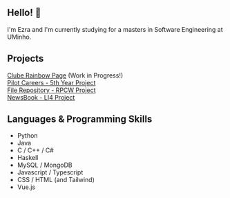 ## Hello! 👋

I'm Ezra and I'm currently studying for a masters in Software Engineering at UMinho. <br/>

## Projects

[Clube Rainbow Page](https://cluberainbow.github.io/) (Work in Progress!) <br/>
[Pilot Careers - 5th Year Project](https://gitlab.com/pei7/frontendpei) <br/>
[File Repository - RPCW Project](https://github.com/haz145/RPCW2022/tree/main/Projeto) <br/>
[NewsBook - LI4 Project](https://github.com/chelesgaroth/NewsBook-Project) <br/>

## Languages & Programming Skills

* Python
* Java
* C / C++ / C#
* Haskell
* MySQL / MongoDB
* Javascript / Typescript
* CSS / HTML (and Tailwind)
* Vue.js

<!--
**haz145/haz145** is a ✨ _special_ ✨ repository because its `README.md` (this file) appears on your GitHub profile.

Here are some ideas to get you started:

- 🔭 I’m currently working on ...
- 🌱 I’m currently learning ...
- 👯 I’m looking to collaborate on ...
- 🤔 I’m looking for help with ...
- 💬 Ask me about ...
- 📫 How to reach me: ...
- 😄 Pronouns: ...
- ⚡ Fun fact: ...
-->
